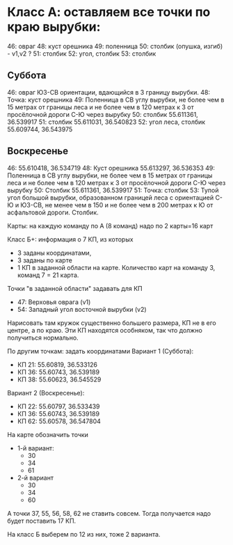 # Класс А: оставляем все точки по краю вырубки:

46: овраг
48: куст орешника
49: поленница
50: столбик (опушка, изгиб) - v1,v2 ?
51: столбик
52: угол, столбик
53: столбик

## Суббота

46: овраг ЮЗ-СВ ориентации, вдающийся в З границу вырубки.
48: Точка: куст орешника
49: Поленница в СВ углу вырубки, не более чем в 15 метрах от границы леса
    и не более чем в 120 метрах к З от просёлочной дороги С-Ю через вырубку
50: столбик 55.611361, 36.539917
51: столбик 55.611031, 36.540823
52: угол леса, столбик  55.609744, 36.543975

## Воскресенье

46: 55.610418, 36.534719
48: Куст орешника 55.613297, 36.536353
49: Поленница в СВ углу вырубки, не более чем в 15 метрах от границы леса
    и не более чем в 120 метрах к З от просёлочной дороги С-Ю через вырубку
50: Столбик 55.611361, 36.539917
51: Точка: столбик
53: Тупой угол большой вырубки, образованном границей леса с ориентацией
    С-Ю и ЮЗ-СВ, не менее чем в 150 и не более чем в 200 метрах к Ю от
    асфальтовой дороги. Столбик.

Карты: на каждую команду по А (8 команд) надо по 2 карты=16 карт

Класс Б+:
информация о 7 КП, из которых
- 3 заданы координатами,
- 3 заданы по карте
- 1 КП в заданной области на карте.
Количество карт на команду 3, команд 7 = 21 карта.

Точки "в заданной области" задавать для КП
- 47: Верховья оврага (v1)
- 54: Западный угол восточной вырубки (v2)

Нарисовать там кружок существенно большего размера, КП не в его центре,
а по краю. Эти КП находятся особняком, так что должно получиться нормально.

По другим точкам: задать координатами
Вариант 1 (Суббота):
- КП 21: 55.60819, 36.533126
- КП 36: 55.60743, 36.539189
- КП 38: 55.60623, 36.545529

Вариант 2 (Воскресенье):
- КП 22: 55.60797, 36.533439
- КП 36: 55.60743, 36.539189
- КП 62: 55.60578, 36.547804

На карте обозначить точки
- 1-й вариант:
  - 30
  - 34
  - 61
- 2-й вариант
  - 30
  - 34
  - 60

А точки 37, 55, 56, 58, 62 не ставить совсем.
Тогда получается надо будет поставить 17 КП.

На класс Б выберем по 12 из них, тоже 2 варианта.
